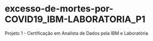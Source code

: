 # excesso-de-mortes-por-COVID19_IBM-LABORATORIA_P1
Projeto 1 - Certificação em Analista de Dados pela IBM e Laboratória
